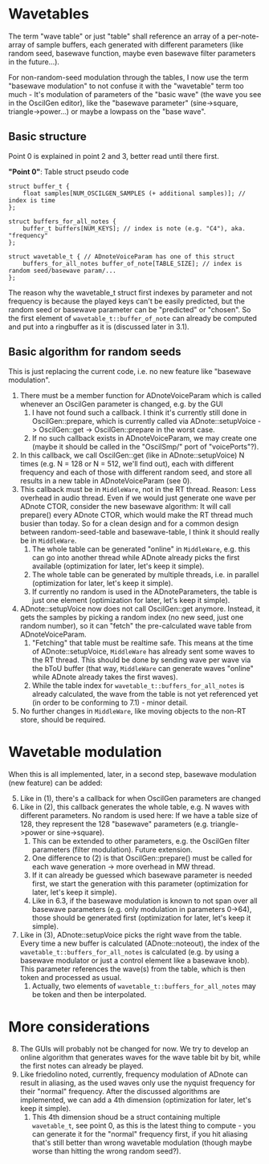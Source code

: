 # Wavetables

The term "wave table" or just "table" shall reference an array of a per-note-array of sample buffers, each generated with different parameters (like random seed, basewave function, maybe even basewave filter parameters in the future...).

For non-random-seed modulation through the tables, I now use the term "basewave modulation" to not confuse it with the "wavetable" term too much - It's modulation of parameters of the "basic wave" (the wave you see in the OscilGen editor), like the "basewave parameter" (sine->square, triangle->power...) or maybe a lowpass on the "base wave".

## Basic structure

Point 0 is explained in point 2 and 3, better read until there first.

**"Point 0"**: Table struct pseudo code

```
struct buffer_t {
    float samples[NUM_OSCILGEN_SAMPLES (+ additional samples)]; // index is time
};

struct buffers_for_all_notes {
    buffer_t buffers[NUM_KEYS]; // index is note (e.g. "C4"), aka. "frequency"
};

struct wavetable_t { // ADnoteVoiceParam has one of this struct
    buffers_for_all_notes buffer_of_note[TABLE_SIZE]; // index is random seed/basewave param/...
};
```

The reason why the wavetable_t struct first indexes by parameter and not frequency is because the played keys can't be easily predicted, but the random seed or basewave parameter can be "predicted" or "chosen". So the first element of `wavetable_t::buffer_of_note` can already be computed and put into a ringbuffer as it is (discussed later in 3.1).

## Basic algorithm for random seeds

This is just replacing the current code, i.e. no new feature like "basewave modulation".

1. There must be a member function for ADnoteVoiceParam which is called whenever an OscilGen parameter is changed, e.g. by the GUI
    1. I have not found such a callback. I think it's currently still done in OscilGen::prepare, which is currently called via ADnote::setupVoice -> OscilGen::get -> OscilGen::prepare in the worst case.
    2. If no such callback exists in ADnoteVoiceParam, we may create one (maybe it should be called in the "OscilSmp/" port of "voicePorts"?).
2. In this callback, we call OscilGen::get (like in ADnote::setupVoice) N times (e.g. N = 128 or N = 512, we'll find out), each with different frequency and each of those with different random seed, and store all results in a new table in ADnoteVoiceParam (see 0).
2. This callback must be in `MiddleWare`, not in the RT thread. Reason: Less overhead in audio thread. Even if we would just generate one wave per ADnote CTOR, consider the new basewave algorithm: It will call prepare() every ADnote CTOR, which would make the RT thread much busier than today. So for a clean design and for a common design between random-seed-table and basewave-table, I think it should really be in `MiddleWare`.
    1. The whole table can be generated "online" in `MiddleWare`, e.g. this can go into another thread while ADnote already picks the first available (optimization for later, let's keep it simple).
    2. The whole table can be generated by multiple threads, i.e. in parallel (optimization for later, let's keep it simple).
    3. If currently no random is used in the ADnoteParameters, the table is just one element (optimization for later, let's keep it simple).
3. ADnote::setupVoice now does not call OscilGen::get anymore. Instead, it gets the samples by picking a random index (no new seed, just one random number), so it can "fetch" the pre-calculated wave table from ADnoteVoiceParam.
    1. "Fetching" that table must be realtime safe. This means at the time of ADnote::setupVoice, `MiddleWare` has already sent some waves to the RT thread. This should be done by sending wave per wave via the bToU buffer (that way, `MiddleWare` can generate waves "online" while ADnote already takes the first waves).
    2. While the table index for `wavetable_t::buffers_for_all_notes` is already calculated, the wave from the table is not yet referenced yet (in order to be conforming to 7.1) - minor detail.
4. No further changes in `MiddleWare`, like moving objects to the non-RT store, should be required.

# Wavetable modulation

When this is all implemented, later, in a second step, basewave modulation (new feature) can be added:

5. Like in (1), there's a callback for when OscilGen parameters are changed
6. Like in (2), this callback generates the whole table, e.g. N waves with different parameters. No random is used here: If we have a table size of 128, they represent the 128 "basewave" parameters (e.g. triangle->power or sine->square).
    1. This can be extended to other parameters, e.g. the OscilGen filter parameters (filter modulation). Future extension.
    2. One difference to (2) is that OscilGen::prepare() must be called for each wave generation -> more overhead in MW thread.
    3. If it can already be guessed which basewave parameter is needed first, we start the generation with this parameter (optimization for later, let's keep it simple).
    4. Like in 6.3, if the basewave modulation is known to not span over all basewave parameters (e.g. only modulation in parameters 0->64), those should be generated first (optimization for later, let's keep it simple).
7. Like in (3), ADnote::setupVoice picks the right wave from the table. Every time a new buffer is calculated (ADnote::noteout), the index of the `wavetable_t::buffers_for_all_notes` is calculated (e.g. by using a basewave modulator or just a control element like a basewave knob). This parameter references the wave(s) from the table, which is then token and processed as usual.
    1. Actually, two elements of `wavetable_t::buffers_for_all_notes` may be token and then be interpolated.

# More considerations

8. The GUIs will probably not be changed for now. We try to develop an online algorithm that generates waves for the wave table bit by bit, while the first notes can already be played.
9. Like friedolino noted, currently, frequency modulation of ADnote can result in aliasing, as the used waves only use the nyquist frequency for their "normal" frequency. After the discussed algorithms are implemented, we can add a 4th dimension (optimization for later, let's keep it simple).
    1. This 4th dimension shoud be a struct containing multiple `wavetable_t`, see point 0, as this is the latest thing to compute - you can generate it for the "normal" frequency first, if you hit aliasing that's still better than wrong wavetable modulation (though maybe worse than hitting the wrong random seed?).

